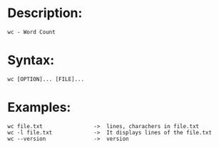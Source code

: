 # Description:
    wc - Word Count

# Syntax:
    wc [OPTION]... [FILE]...

 # Examples:
    wc file.txt                ->  lines, charachers in file.txt
    wc -l file.txt             ->  It displays lines of the file.txt 
    wc --version               ->  version             
 
  
